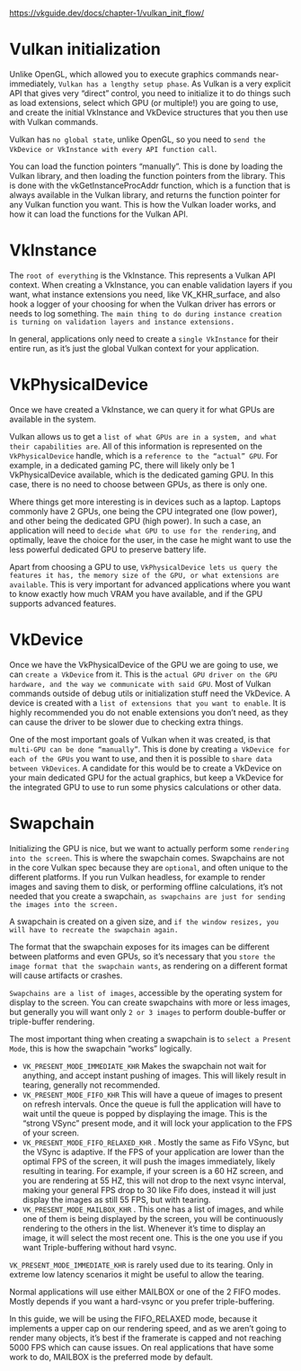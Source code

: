 https://vkguide.dev/docs/chapter-1/vulkan_init_flow/

# Vulkan initialization
Unlike OpenGL, which allowed you to execute graphics commands near-immediately, `Vulkan has a lengthy setup phase`. As Vulkan is a very explicit API that gives very “direct” control, you need to initialize it to do things such as load extensions, select which GPU (or multiple!) you are going to use, and create the initial VkInstance and VkDevice structures that you then use with Vulkan commands.

Vulkan has `no global state`, unlike OpenGL, so you need to `send the VkDevice or VkInstance with every API function call`. 

You can load the function pointers “manually”. This is done by loading the Vulkan library, and then loading the function pointers from the library. This is done with the vkGetInstanceProcAddr function, which is a function that is always available in the Vulkan library, and returns the function pointer for any Vulkan function you want. This is how the Vulkan loader works, and how it can load the functions for the Vulkan API.

# VkInstance
The `root of everything` is the VkInstance. This represents a Vulkan API context. When creating a VkInstance, you can enable validation layers if you want, what instance extensions you need, like VK_KHR_surface, and also hook a logger of your choosing for when the Vulkan driver has errors or needs to log something. `The main thing to do during instance creation is turning on validation layers and instance extensions.`

In general, applications only need to create a `single VkInstance` for their entire run, as it’s just the global Vulkan context for your application.

# VkPhysicalDevice
Once we have created a VkInstance, we can query it for what GPUs are available in the system.

Vulkan allows us to get a `list of what GPUs are in a system, and what their capabilities are`. All of this information is represented on the `VkPhysicalDevice` handle, which is a `reference to the “actual” GPU`. For example, in a dedicated gaming PC, there will likely only be 1 VkPhysicalDevice available, which is the dedicated gaming GPU. In this case, there is no need to choose between GPUs, as there is only one.

Where things get more interesting is in devices such as a laptop. Laptops commonly have 2 GPUs, one being the CPU integrated one (low power), and other being the dedicated GPU (high power). In such a case, an application will need to `decide what GPU to use for the rendering`, and optimally, leave the choice for the user, in the case he might want to use the less powerful dedicated GPU to preserve battery life.

Apart from choosing a GPU to use, `VkPhysicalDevice lets us query the features it has, the memory size of the GPU, or what extensions are available`. This is very important for advanced applications where you want to know exactly how much VRAM you have available, and if the GPU supports advanced features.

# VkDevice
Once we have the VkPhysicalDevice of the GPU we are going to use, we can `create a VkDevice` from it. This is the `actual GPU driver on the GPU hardware, and the way we communicate with said GPU`. Most of Vulkan commands outside of debug utils or initialization stuff need the VkDevice. A device is created with a `list of extensions that you want to enable`. It is highly recommended you do not enable extensions you don’t need, as they can cause the driver to be slower due to checking extra things.

One of the most important goals of Vulkan when it was created, is that `multi-GPU can be done “manually”`. This is done by creating `a VkDevice for each of the GPUs` you want to use, and then it is possible to `share data between VkDevices`. A candidate for this would be to create a VkDevice on your main dedicated GPU for the actual graphics, but keep a VkDevice for the integrated GPU to use to run some physics calculations or other data.

# Swapchain
Initializing the GPU is nice, but we want to actually perform some `rendering into the screen`. This is where the swapchain comes. Swapchains are not in the core Vulkan spec because they are `optional`, and often unique to the different platforms. If you run Vulkan headless, for example to render images and saving them to disk, or performing offline calculations, it’s not needed that you create a swapchain, `as swapchains are just for sending the images into the screen.`

A swapchain is created on a given size, and `if the window resizes, you will have to recreate the swapchain again.`

The format that the swapchain exposes for its images can be different between platforms and even GPUs, so it’s necessary that you `store the image format that the swapchain wants`, as rendering on a different format will cause artifacts or crashes.

`Swapchains are a list of images`, accessible by the operating system for display to the screen. You can create swapchains with more or less images, but generally you will want only `2 or 3 images` to perform double-buffer or triple-buffer rendering.

The most important thing when creating a swapchain is to `select a Present Mode`, this is how the swapchain “works” logically.

- `VK_PRESENT_MODE_IMMEDIATE_KHR` Makes the swapchain not wait for anything, and accept instant pushing of images. This will likely result in tearing, generally not recommended.
- `VK_PRESENT_MODE_FIFO_KHR` This will have a queue of images to present on refresh intervals. Once the queue is full the application will have to wait until the queue is popped by displaying the image. This is the “strong VSync” present mode, and it will lock your application to the FPS of your screen.
- `VK_PRESENT_MODE_FIFO_RELAXED_KHR` . Mostly the same as Fifo VSync, but the VSync is adaptive. If the FPS of your application are lower than the optimal FPS of the screen, it will push the images immediately, likely resulting in tearing. For example, if your screen is a 60 HZ screen, and you are rendering at 55 HZ, this will not drop to the next vsync interval, making your general FPS drop to 30 like Fifo does, instead it will just display the images as still 55 FPS, but with tearing.
- `VK_PRESENT_MODE_MAILBOX_KHR` . This one has a list of images, and while one of them is being displayed by the screen, you will be continuously rendering to the others in the list. Whenever it’s time to display an image, it will select the most recent one. This is the one you use if you want Triple-buffering without hard vsync.

`VK_PRESENT_MODE_IMMEDIATE_KHR` is rarely used due to its tearing. Only in extreme low latency scenarios it might be useful to allow the tearing.

Normal applications will use either MAILBOX or one of the 2 FIFO modes. Mostly depends if you want a hard-vsync or you prefer triple-buffering.

In this guide, we will be using the FIFO_RELAXED mode, because it implements a upper cap on our rendering speed, and as we aren’t going to render many objects, it’s best if the framerate is capped and not reaching 5000 FPS which can cause issues. On real applications that have some work to do, MAILBOX is the preferred mode by default.